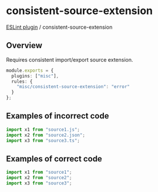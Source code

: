 # consistent-source-extension

[ESLint plugin](https://ilyub.github.io/eslint-plugin-misc/) / consistent-source-extension

## Overview

Requires consistent import/export source extension.

```ts
module.exports = {
  plugins: ["misc"],
  rules: {
    "misc/consistent-source-extension": "error"
  }
};
```

## Examples of incorrect code

```ts
import x1 from "source1.js";
import x2 from "source2.json";
import x3 from "source3.ts";
```

## Examples of correct code

```ts
import x1 from "source1";
import x2 from "source2";
import x3 from "source3";
```